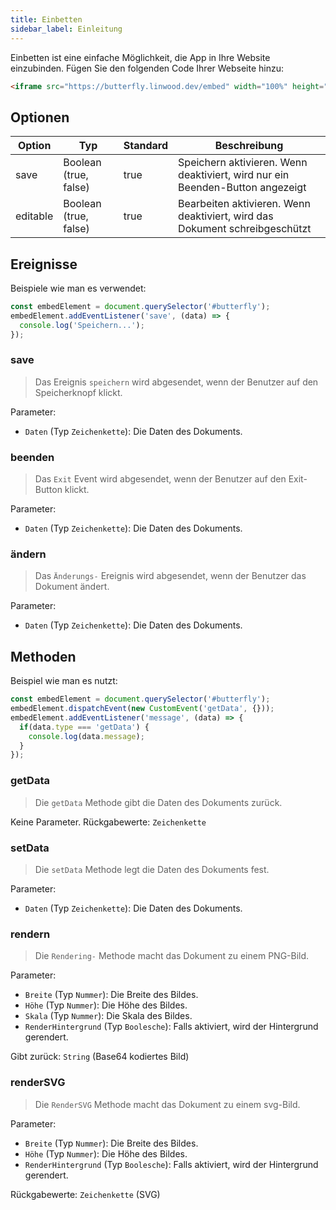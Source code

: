 ```yaml
---
title: Einbetten
sidebar_label: Einleitung
---
```


Einbetten ist eine einfache Möglichkeit, die App in Ihre Website einzubinden. Fügen Sie den folgenden Code Ihrer Webseite hinzu:

```html
<iframe src="https://butterfly.linwood.dev/embed" width="100%" height="500px" allowtransparency="true"></iframe>
```

## Optionen

| Option   | Typ                   | Standard | Beschreibung                                                                  |
| -------- | --------------------- | -------- | ----------------------------------------------------------------------------- |
| save     | Boolean (true, false) | true     | Speichern aktivieren. Wenn deaktiviert, wird nur ein Beenden-Button angezeigt |
| editable | Boolean (true, false) | true     | Bearbeiten aktivieren. Wenn deaktiviert, wird das Dokument schreibgeschützt   |

## Ereignisse

Beispiele wie man es verwendet:

```javascript
const embedElement = document.querySelector('#butterfly');
embedElement.addEventListener('save', (data) => {
  console.log('Speichern...');
});
```

### save

> Das Ereignis `speichern` wird abgesendet, wenn der Benutzer auf den Speicherknopf klickt.

Parameter:

* `Daten` (Typ `Zeichenkette`): Die Daten des Dokuments.

### beenden

> Das `Exit` Event wird abgesendet, wenn der Benutzer auf den Exit-Button klickt.

Parameter:

* `Daten` (Typ `Zeichenkette`): Die Daten des Dokuments.

### ändern

> Das `Änderungs-` Ereignis wird abgesendet, wenn der Benutzer das Dokument ändert.

Parameter:

* `Daten` (Typ `Zeichenkette`): Die Daten des Dokuments.

## Methoden

Beispiel wie man es nutzt:

```javascript
const embedElement = document.querySelector('#butterfly');
embedElement.dispatchEvent(new CustomEvent('getData', {}));
embedElement.addEventListener('message', (data) => {
  if(data.type === 'getData') {
    console.log(data.message);
  }
});
```

### getData

> Die `getData` Methode gibt die Daten des Dokuments zurück.

Keine Parameter. Rückgabewerte: `Zeichenkette`

### setData

> Die `setData` Methode legt die Daten des Dokuments fest.

Parameter:

* `Daten` (Typ `Zeichenkette`): Die Daten des Dokuments.

### rendern

> Die `Rendering-` Methode macht das Dokument zu einem PNG-Bild.

Parameter:

* `Breite` (Typ `Nummer`): Die Breite des Bildes.
* `Höhe` (Typ `Nummer`): Die Höhe des Bildes.
* `Skala` (Typ `Nummer`): Die Skala des Bildes.
* `RenderHintergrund` (Typ `Boolesche`): Falls aktiviert, wird der Hintergrund gerendert.

Gibt zurück: `String` (Base64 kodiertes Bild)

### renderSVG

> Die `RenderSVG` Methode macht das Dokument zu einem svg-Bild.

Parameter:

* `Breite` (Typ `Nummer`): Die Breite des Bildes.
* `Höhe` (Typ `Nummer`): Die Höhe des Bildes.
* `RenderHintergrund` (Typ `Boolesche`): Falls aktiviert, wird der Hintergrund gerendert.

Rückgabewerte: `Zeichenkette` (SVG)
